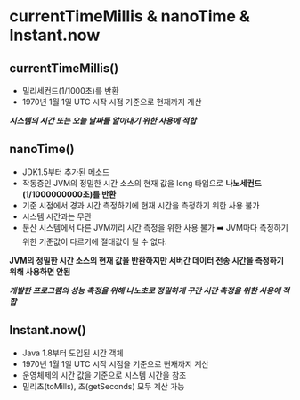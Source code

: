 # currentTimeMillis & nanoTime & Instant.now

## currentTimeMillis()

- 밀리세컨드(1/1000초)를 반환
- 1970년 1월 1일 UTC 시작 시점 기준으로 현재까지 계산

**_시스템의 시간 또는 오늘 날짜를 알아내기 위한 사용에 적합_**

## nanoTime()

- JDK1.5부터 추가된 메소드
- 작동중인 JVM의 정밀한 시간 소스의 현재 값을 long 타입으로 **나노세컨드(1/1000000000초)를 반환**
- 기준 시점에서 경과 시간 측정하기에 현재 시간을 측정하기 위한 사용 불가
- 시스템 시간과는 무관
- 분산 시스템에서 다른 JVM끼리 시간 측정을 위한 사용 불가 ➡️ JVM마다 측정하기 위한 기준값이 다르기에 절대값이 될 수 없다.

**JVM의 정밀한 시간 소스의 현재 값을 반환하지만 서버간 데이터 전송 시간을 측정하기 위해 사용하면 안됨**

**_개발한 프로그램의 성능 측정을 위해 나노초로 정밀하게 구간 시간 측정을 위한 사용에 적합_**

## Instant.now()

- Java 1.8부터 도입된 시간 객체
- 1970년 1월 1일 UTC 시작 시점을 기준으로 현재까지 계산
- 운영체제의 시간 값을 기준으로 시스템 시간을 참조
- 밀리초(toMills), 초(getSeconds) 모두 계산 가능
